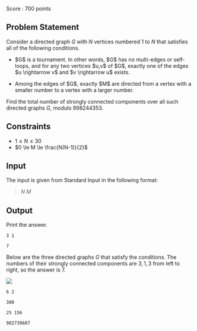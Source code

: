 Score : $700$ points

## Problem Statement

Consider a directed graph $G$ with $N$ vertices numbered $1$ to $N$ that satisfies all of the following conditions.

- <p>$G$ is a tournament. In other words, $G$ has no multi-edges or self-loops, and for any two vertices $u,v$ of $G$, exactly one of the edges $u \rightarrow v$ and $v \rightarrow u$ exists.</p>
- <p>Among the edges of $G$, exactly $M$ are directed from a vertex with a smaller number to a vertex with a larger number.</p>

Find the total number of strongly connected components over all such directed graphs $G$, modulo $998244353$.

## Constraints

- $1 \le N \le 30$
- $0 \le M \le \frac{N(N-1)}{2}$

## Input

The input is given from Standard Input in the following format:

> $N$ $M$

## Output

Print the answer.

```input1
3 1
```

```output1
7
```

Below are the three directed graphs $G$ that satisfy the conditions. The numbers of their strongly connected components are $3,1,3$ from left to right, so the answer is $7$.

![](https://img.atcoder.jp/arc163/ee8acabc2a7d48164b3cc568e88f0840.png)

```input2
6 2
```

```output2
300
```

```input3
25 156
```

```output3
902739687
```